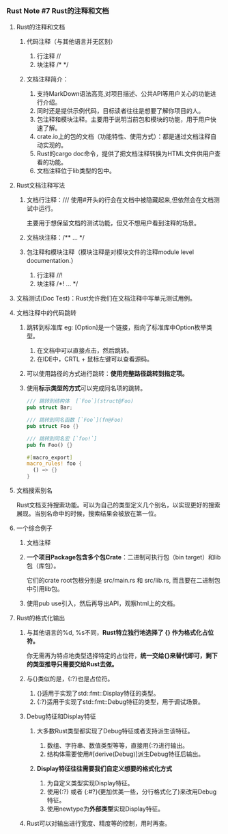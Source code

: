 ### Rust Note #7 Rust的注释和文档

1. Rust的注释和文档

   1. 代码注释（与其他语言并无区别）
      1. 行注释 // 
      2. 块注释 /* */

   2. 文档注释简介：
      1. 支持MarkDown语法高亮,对项目描述、公共API等用户关心的功能进行介绍。
      2. 同时还是提供示例代码，目标读者往往是想要了解你项目的人。
      3. 包注释和模块注释。主要用于说明当前包和模块的功能，用于用户快速了解。
      4. crate.io上的包的文档（功能特性、使用方式）：都是通过文档注释自动实现的。
      5. Rust的cargo doc命令，提供了把文档注释转换为HTML文件供用户查看的功能。
      6. 文档注释位于lib类型的包中。

2. Rust文档注释写法

   1. 文档行注释：/// 使用#开头的行会在文档中被隐藏起来,但依然会在文档测试中运行。

      主要用于想保留文档的测试功能，但又不想用户看到注释的场景。

   2. 文档块注释：/** ... */

   3. 包注释和模块注释（模块注释是对模块文件的注释module level documentation.）

      1. 行注释 //! 
      2. 块注释 /*! ... */

3. 文档测试(Doc Test)：Rust允许我们在文档注释中写单元测试用例。

4. 文档注释中的代码跳转

   1. 跳转到标准库 eg: [Option]是一个链接，指向了标准库中Option枚举类型。

      1. 在文档中可以直接点击，然后跳转。
      2. 在IDE中，CRTL + 鼠标左键可以查看源码。

   2. 可以使用路径的方式进行跳转：**使用完整路径跳转到指定项。**

   3. 使用**标示类型的方式**可以完成同名项的跳转。

      ```rust
      /// 跳转到结构体  [`Foo`](struct@Foo)
      pub struct Bar;
      
      /// 跳转到同名函数 [`Foo`](fn@Foo)
      pub struct Foo {}
      
      /// 跳转到同名宏 [`foo!`]
      pub fn Foo() {}
      
      #[macro_export]
      macro_rules! foo {
        () => {}
      }
      ```

5. 文档搜索别名

   ​	Rust文档支持搜索功能。可以为自己的类型定义几个别名，以实现更好的搜索展现。当别名命中的时候，搜索结果会被放在第一位。

6. 一个综合例子

   1. 文档注释

   2. **一个项目Package包含多个包Crate**：二进制可执行包（bin target）和lib包（库包）。

      它们的crate root包根分别是 src/main.rs 和 src/lib.rs, 而且要在二进制包中引用lib包。

   3. 使用pub use引入，然后再导出API，观察html上的文档。

7. Rust的格式化输出

   1. 与其他语言的%d, %s不同，**Rust特立独行地选择了 {} 作为格式化占位符。**

      你无需再为特点地类型选择特定的占位符，**统一交给{}来替代即可，剩下的类型推导只需要交给Rust去做。**

   2. 与{}类似的是，{:?}也是占位符。

      1. {}适用于实现了std::fmt::Display特征的类型。
      2. {:?}适用于实现了std::fmt::Debug特征的类型，用于调试场景。

   3. Debug特征和Display特征

      1. 大多数Rust类型都实现了Debug特征或者支持派生该特征。
         1. 数组、字符串、数值类型等等，直接用{:?}进行输出。
         2. 结构体需要使用#[derive(Debug)]派生Debug特征后输出。

      2. **Display特征往往需要我们自定义想要的格式化方式**
         1. 为自定义类型实现Display特征。
         2. 使用{:?} 或者 {:#?}(更加优美一些，分行格式化了)来改用Debug特征。
         3. 使用newtype为**外部类型**实现Display特征。

   4. Rust可以对输出进行宽度、精度等的控制，用时再查。








































